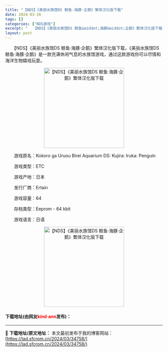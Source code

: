 ```yaml
---
title: "【NDS】《美丽水族馆DS 鲸鱼·海豚·企鹅》繁体汉化版下载"
date: 2024-03-26
tags: []
categories: ["NDS游戏"]
excerpt: "　　【NDS】《美丽水族馆DS 鲸鱼&middot;海豚&middot;企鹅》繁体汉化版下载，《美丽水族馆DS 鲸鱼&middot;海豚&middot;企鹅》是一款充满休闲气息的水族馆游戏，通过这款游戏你可以尽情和海洋生物嬉戏玩耍。 　　游戏原名：Kokoro ga Uruou Birei Aqua&hellip;"
layout: post
---
```


 <p>　　【NDS】《美丽水族馆DS 鲸鱼&middot;海豚&middot;企鹅》繁体汉化版下载，《美丽水族馆DS 鲸鱼&middot;海豚&middot;企鹅》是一款充满休闲气息的水族馆游戏，通过这款游戏你可以尽情和海洋生物嬉戏玩耍。</p> <p align="center"><img align="" border="0" src="https://lad.sfcrom.cn/wp-content/uploads/2024/03/20240326_66022c2d45d03.jpg" width="256" alt="【NDS】《美丽水族馆DS 鲸鱼·海豚·企鹅》繁体汉化版下载" /></p> <p>　　游戏原名：Kokoro ga Uruou Birei Aquarium DS: Kujira: Iruka: Penguin</p> <p>　　游戏类型：ETC</p> <p>　　游戏产地：日本</p> <p>　　发行厂商：Ertain</p> <p>　　游戏容量：64</p> <p>　　存档类型：Eeprom - 64 kbit</p> <p>　　游戏语言：日语</p> <p align="center"><img align="" border="0" src="https://lad.sfcrom.cn/wp-content/uploads/2024/03/20240326_66022c2d9ee27.jpg" width="256" alt="【NDS】《美丽水族馆DS 鲸鱼·海豚·企鹅》繁体汉化版下载" /></p> <p><h4>下载地址(由网友<font color="red">kind·ann</font>发布)：</h4></p> 

---
📖 **下载地址/原文地址：** 本文最初发布于我的博客网站：[https://lad.sfcrom.cn/2024/03/34758/](https://lad.sfcrom.cn/2024/03/34758/)
